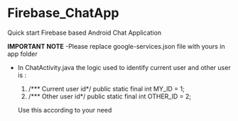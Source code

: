 # Firebase_ChatApp
Quick start Firebase based Android Chat Application

**IMPORTANT NOTE**
-Please replace google-services.json file with yours in app folder

- In ChatActivity.java the logic used to identify current user and other user is : 
    1. /*** Current user id*/ public static final int MY_ID = 1;
    2. /*** Other user id*/ public static final int OTHER_ID = 2;
    
    Use this according to your need

